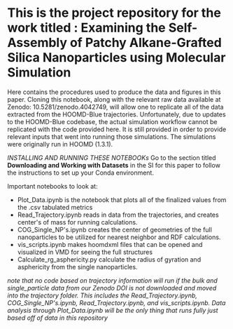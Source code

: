 # This is the project repository for the work titled : Examining the Self-Assembly of Patchy Alkane-Grafted Silica Nanoparticles using Molecular Simulation

Here contains the procedures used to produce the data and figures in this paper. Cloning this notebook, along with the relevant raw data available at Zenodo: 10.5281/zenodo.4042749, will allow one to replicate all of the data extracted from the HOOMD-Blue trajectories. Unfortunately, due to updates to the HOOMD-Blue codebase, the actual simulation workflow cannot be replicated with the code provided here. It is still provided in order to provide relevant inputs that went into running those simulations. The simulations were originally run in HOOMD (1.3.1).

*INSTALLING AND RUNNING THESE NOTEBOOKs*
Go to the section titled **Downloading and Working with Datasets** in the SI for this paper to follow the instructions to set up your Conda environment.

Important notebooks to look at:
- Plot_Data.ipynb is the notebook that plots all of the finalized values from the .csv tabulated metrics
- Read_Trajectory.ipynb reads in data from the trajectories, and creates center's of mass for running calculations.
- COG_Single_NP's.ipynb creates the center of geometries of the full nanoparticles to be utilized for nearest neighbor and RDF calculations.
- vis_scripts.ipynb makes hoomdxml files that can be opened and visualized in VMD for seeing the full structures
- Calculate_rg_asphericity.py calculate the radius of gyration and asphericity from the single nanoparticles.

*note that no code based on trajectory information will run if the bulk and single_particle data from our Zenodo DOI is not downloaded and moved into the trajectory folder. This includes the Read_Trajectory.ipynb, COG_Single_NP's.ipynb, Read_Trajectory.ipynb, and vis_scripts.ipynb. Data analysis through Plot_Data.ipynb will be the only thing that runs fully just based off of data in this repository*
